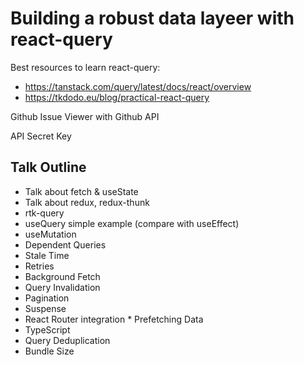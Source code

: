 # Building a robust data layeer with react-query

Best resources to learn react-query:

- https://tanstack.com/query/latest/docs/react/overview
- https://tkdodo.eu/blog/practical-react-query

Github Issue Viewer with Github API

API Secret Key

## Talk Outline

- Talk about fetch & useState
- Talk about redux, redux-thunk
- rtk-query
- useQuery simple example (compare with useEffect)
- useMutation
- Dependent Queries
- Stale Time
- Retries
- Background Fetch
- Query Invalidation
- Pagination
- Suspense
- React Router integration * Prefetching Data
- TypeScript
- Query Deduplication
- Bundle Size
